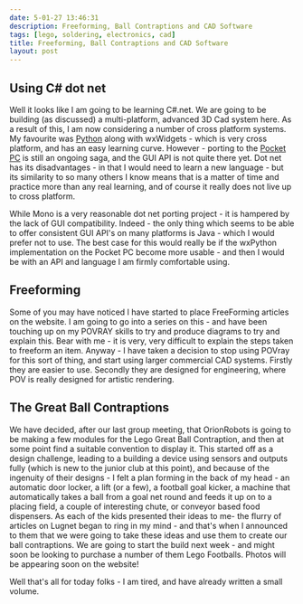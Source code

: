 ```yaml
---
date: 5-01-27 13:46:31
description: Freeforming, Ball Contraptions and CAD Software
tags: [lego, soldering, electronics, cad]
title: Freeforming, Ball Contraptions and CAD Software
layout: post
---
```

## Using C# dot net

Well it looks like I am going to be learning C#.net.  We are going to be building (as discussed) a multi-platform, advanced 3D Cad system here. As a result of this, I am now considering a number of cross platform systems. My favourite was [Python](/wiki/python) along with wxWidgets - which is very cross platform, and has an easy learning curve. However - porting to the
[Pocket PC](/wiki/pocket_pc) is still an ongoing saga, and the GUI API is not quite there yet. Dot net has its disadvantages - in that I would need to learn a new language - but its similarity to so many others I know means that is a matter of time and practice more than any real learning, and of course it really does not live up to cross platform.

While Mono is a very reasonable dot net porting project - it is hampered by the lack of GUI compatibility. Indeed - the only thing which seems to be able to offer consistent GUI API's on many platforms is Java - which I would prefer not to use. The best case for this would really be if the wxPython implementation on the Pocket PC become more usable - and then I would be with an API and language I am firmly comfortable using.

## Freeforming

Some of you may have noticed I have started to place FreeForming articles on the website. I am going to go into a series on this - and have been touching up on my POVRAY skills to try and produce diagrams to try and explain this. Bear with me - it is very, very difficult to explain the steps taken to freeform an item. Anyway - I have taken a decision to stop using POVray for this sort of thing, and start using larger commercial CAD systems. Firstly they are easier to use. Secondly they are designed for engineering, where POV is really designed for artistic rendering.

## The Great Ball Contraptions

We have decided, after our last group meeting, that OrionRobots is going to be making a few modules for the Lego Great Ball Contraption, and then at some point find a suitable convention to display it. This started off as a design challenge, leading to a building a device using sensors and outputs fully (which is new to the junior club at this point), and because of the ingenuity of their designs - I felt a plan forming in the back of my head - an automatic door locker, a lift (or a few), a football goal kicker, a machine that automatically takes a ball from a goal net round and feeds it up on to a placing field, a couple of interesting chute, or conveyor based food dispensers. As each of the kids presented their ideas to me- the flurry of articles on Lugnet began to ring in my mind - and that's when I announced to them that we were going to take these ideas and use them to create our ball contraptions. We are going to start the build next week - and might soon be looking to purchase a number of them Lego Footballs. Photos will be appearing soon on the website!

Well that's all for today folks - I am tired, and have already written a small volume.
